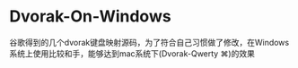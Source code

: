 # Dvorak-On-Windows
谷歌得到的几个dvorak键盘映射源码，为了符合自己习惯做了修改，在Windows系统上使用比较和手，能够达到mac系统下(Dvorak-Qwerty ⌘)的效果
